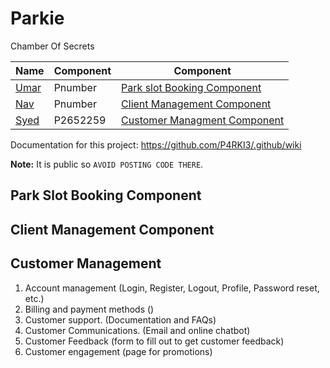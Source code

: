 # Parkie

Chamber Of Secrets

| Name | Component | Component |
| ----------- | ----------- | ----------- |
| [Umar](https://github.com/itsumarsoomro) | Pnumber | [Park slot Booking Component](https://github.com/P4RKI3/Parkie#park-slot-booking) |
| [Nav](https://github.com/navnoor1) | Pnumber | [Client Management Component](https://github.com/P4RKI3/Parkie#client-management) |
| [Syed](https://github.com/No3Mc) | P2652259 | [Customer Managment Component](https://github.com/P4RKI3/Parkie#customer-management) |

Documentation for this project: <https://github.com/P4RKI3/.github/wiki>

**Note:** It is public so `AVOID POSTING CODE THERE`.

## Park Slot Booking Component

## Client Management Component

## Customer Management

1. Account management (Login, Register, Logout, Profile, Password reset, etc.)
2. Billing and payment methods ()
3. Customer support. (Documentation and FAQs)
4. Customer Communications. (Email and online chatbot)
5. Customer Feedback (form to fill out to get customer feedback)
6. Customer engagement (page for promotions)
